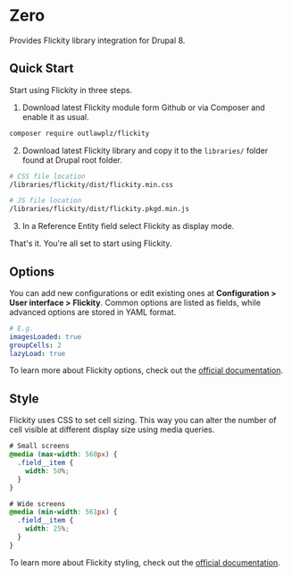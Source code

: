# Zero

Provides Flickity library integration for Drupal 8.

## Quick Start

Start using Flickity in three steps.

1. Download latest Flickity module form Github or via Composer and enable it as
usual.
  ```sh
  composer require outlawplz/flickity
  ```

2. Download latest Flickity library and copy it to the `libraries/` folder
found at Drupal root folder.
  ```sh
  # CSS file location
  /libraries/flickity/dist/flickity.min.css

  # JS file location
  /libraries/flickity/dist/flickity.pkgd.min.js
  ```

3. In a Reference Entity field select Flickity as display mode.

That's it. You're all set to start using Flickity.

## Options

You can add new configurations or edit existing ones at **Configuration > User
interface > Flickity**. Common options are listed as fields, while advanced
options are stored in YAML format.

```yaml
# E.g.
imagesLoaded: true
groupCells: 2
lazyLoad: true
```

To learn more about Flickity options, check out the [official
documentation][f0125aff].

  [f0125aff]: http://flickity.metafizzy.co/options.html "Flickity options"

## Style

Flickity uses CSS to set cell sizing. This way you can alter the number of cell
visible at different display size using media queries.

```css
# Small screens
@media (max-width: 560px) {
  .field__item {
    width: 50%;
  }
}

# Wide screens
@media (min-width: 561px) {
  .field__item {
    width: 25%;
  }
}
```

To learn more about Flickity styling, check out the [official documentation][315007b3].

  [315007b3]: http://flickity.metafizzy.co/style.html "Flickity style"
